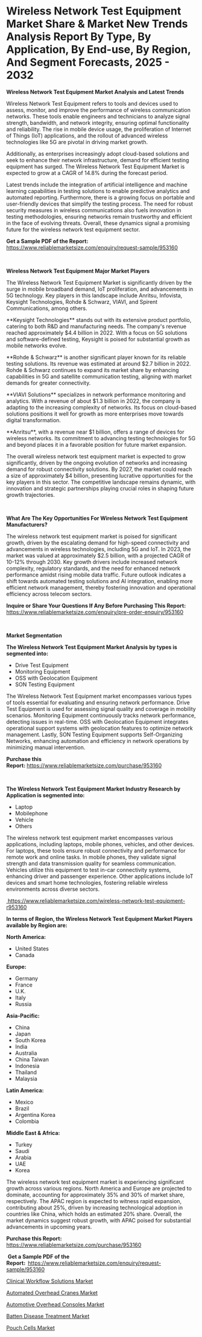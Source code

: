 <p><h1>Wireless Network Test Equipment Market Share & Market New Trends Analysis Report By Type, By Application, By End-use, By Region, And Segment Forecasts, 2025 - 2032</h1></p><p><strong>Wireless Network Test Equipment Market Analysis and Latest Trends</strong></p>
<p><p>Wireless Network Test Equipment refers to tools and devices used to assess, monitor, and improve the performance of wireless communication networks. These tools enable engineers and technicians to analyze signal strength, bandwidth, and network integrity, ensuring optimal functionality and reliability. The rise in mobile device usage, the proliferation of Internet of Things (IoT) applications, and the rollout of advanced wireless technologies like 5G are pivotal in driving market growth. </p><p>Additionally, as enterprises increasingly adopt cloud-based solutions and seek to enhance their network infrastructure, demand for efficient testing equipment has surged. The Wireless Network Test Equipment Market is expected to grow at a CAGR of 14.8% during the forecast period. </p><p>Latest trends include the integration of artificial intelligence and machine learning capabilities in testing solutions to enable predictive analytics and automated reporting. Furthermore, there is a growing focus on portable and user-friendly devices that simplify the testing process. The need for robust security measures in wireless communications also fuels innovation in testing methodologies, ensuring networks remain trustworthy and efficient in the face of evolving threats. Overall, these dynamics signal a promising future for the wireless network test equipment sector.</p></p>
<p><strong>Get a Sample PDF of the Report:&nbsp;</strong> <a href="https://www.reliablemarketsize.com/enquiry/request-sample/953160?utm_campaign=1131&utm_medium=2&utm_source=Github&utm_content=ia&utm_term=06032025&utm_id=wireless-network-test-equipment">https://www.reliablemarketsize.com/enquiry/request-sample/953160</a></p>
<p>&nbsp;</p>
<p><strong>Wireless Network Test Equipment Major Market Players</strong></p>
<p><p>The Wireless Network Test Equipment Market is significantly driven by the surge in mobile broadband demand, IoT proliferation, and advancements in 5G technology. Key players in this landscape include Anritsu, Infovista, Keysight Technologies, Rohde & Schwarz, VIAVI, and Spirent Communications, among others.</p><p>**Keysight Technologies** stands out with its extensive product portfolio, catering to both R&D and manufacturing needs. The company's revenue reached approximately $4.4 billion in 2022. With a focus on 5G solutions and software-defined testing, Keysight is poised for substantial growth as mobile networks evolve.</p><p>**Rohde & Schwarz** is another significant player known for its reliable testing solutions. Its revenue was estimated at around $2.7 billion in 2022. Rohde & Schwarz continues to expand its market share by enhancing capabilities in 5G and satellite communication testing, aligning with market demands for greater connectivity.</p><p>**VIAVI Solutions** specializes in network performance monitoring and analytics. With a revenue of about $1.3 billion in 2022, the company is adapting to the increasing complexity of networks. Its focus on cloud-based solutions positions it well for growth as more enterprises move towards digital transformation.</p><p>**Anritsu**, with a revenue near $1 billion, offers a range of devices for wireless networks. Its commitment to advancing testing technologies for 5G and beyond places it in a favorable position for future market expansion.</p><p>The overall wireless network test equipment market is expected to grow significantly, driven by the ongoing evolution of networks and increasing demand for robust connectivity solutions. By 2027, the market could reach a size of approximately $4 billion, presenting lucrative opportunities for the key players in this sector. The competitive landscape remains dynamic, with innovation and strategic partnerships playing crucial roles in shaping future growth trajectories.</p></p>
<p>&nbsp;</p>
<p><strong>What Are The Key Opportunities For Wireless Network Test Equipment Manufacturers?</strong></p>
<p><p>The wireless network test equipment market is poised for significant growth, driven by the escalating demand for high-speed connectivity and advancements in wireless technologies, including 5G and IoT. In 2023, the market was valued at approximately $2.5 billion, with a projected CAGR of 10-12% through 2030. Key growth drivers include increased network complexity, regulatory standards, and the need for enhanced network performance amidst rising mobile data traffic. Future outlook indicates a shift towards automated testing solutions and AI integration, enabling more efficient network management, thereby fostering innovation and operational efficiency across telecom sectors.</p></p>
<p><strong>Inquire or Share Your Questions If Any Before Purchasing This Report:</strong> <a href="https://www.reliablemarketsize.com/enquiry/pre-order-enquiry/953160?utm_campaign=1131&utm_medium=2&utm_source=Github&utm_content=ia&utm_term=06032025&utm_id=wireless-network-test-equipment">https://www.reliablemarketsize.com/enquiry/pre-order-enquiry/953160</a></p>
<p>&nbsp;</p>
<p><strong>Market Segmentation</strong></p>
<p><strong>The Wireless Network Test Equipment Market Analysis by types is segmented into:</strong></p>
<p><ul><li>Drive Test Equipment</li><li>Monitoring Equipment</li><li>OSS with Geolocation Equipment</li><li>SON Testing Equipment</li></ul></p>
<p><p>The Wireless Network Test Equipment market encompasses various types of tools essential for evaluating and ensuring network performance. Drive Test Equipment is used for assessing signal quality and coverage in mobility scenarios. Monitoring Equipment continuously tracks network performance, detecting issues in real-time. OSS with Geolocation Equipment integrates operational support systems with geolocation features to optimize network management. Lastly, SON Testing Equipment supports Self-Organizing Networks, enhancing automation and efficiency in network operations by minimizing manual intervention.</p></p>
<p><strong>Purchase this Report:&nbsp;</strong><a href="https://www.reliablemarketsize.com/purchase/953160?utm_campaign=1131&utm_medium=2&utm_source=Github&utm_content=ia&utm_term=06032025&utm_id=wireless-network-test-equipment">https://www.reliablemarketsize.com/purchase/953160</a></p>
<p>&nbsp;</p>
<p><strong>The Wireless Network Test Equipment Market Industry Research by Application is segmented into:</strong></p>
<p><ul><li>Laptop</li><li>Mobilephone</li><li>Vehicle</li><li>Others</li></ul></p>
<p><p>The wireless network test equipment market encompasses various applications, including laptops, mobile phones, vehicles, and other devices. For laptops, these tools ensure robust connectivity and performance for remote work and online tasks. In mobile phones, they validate signal strength and data transmission quality for seamless communication. Vehicles utilize this equipment to test in-car connectivity systems, enhancing driver and passenger experience. Other applications include IoT devices and smart home technologies, fostering reliable wireless environments across diverse sectors.</p></p>
<p><a href="https://www.reliablemarketsize.com/wireless-network-test-equipment-r953160?utm_campaign=1131&utm_medium=2&utm_source=Github&utm_content=ia&utm_term=06032025&utm_id=wireless-network-test-equipment">&nbsp;https://www.reliablemarketsize.com/wireless-network-test-equipment-r953160</a></p>
<p><strong>In terms of Region, the Wireless Network Test Equipment Market Players available by Region are:</strong></p>
<p>
    <p> <strong> North America: </strong>
        <ul>
            <li>United States</li>
            <li>Canada</li>
        </ul>
        </p> 
    <p> <strong> Europe: </strong>
        <ul>
            <li>Germany</li>
            <li>France</li>
            <li>U.K.</li>
            <li>Italy</li>
            <li>Russia</li>
        </ul>
        </p> 
    <p> <strong> Asia-Pacific: </strong>
        <ul>
            <li>China</li>
            <li>Japan</li>
            <li>South Korea</li>
            <li>India</li>
            <li>Australia</li>
            <li>China Taiwan</li>
            <li>Indonesia</li>
            <li>Thailand</li>
            <li>Malaysia</li>
        </ul>
        </p> 
    <p> <strong> Latin America: </strong>
        <ul>
            <li>Mexico</li>
            <li>Brazil</li>
            <li>Argentina Korea</li>
            <li>Colombia</li>
        </ul>
        </p> 
    <p> <strong> Middle East & Africa: </strong>
        <ul>
            <li>Turkey</li>
            <li>Saudi</li>
            <li>Arabia</li>
            <li>UAE</li>
            <li>Korea</li>
        </ul>
    </p>
    </p>
<p><p>The wireless network test equipment market is experiencing significant growth across various regions. North America and Europe are projected to dominate, accounting for approximately 35% and 30% of market share, respectively. The APAC region is expected to witness rapid expansion, contributing about 25%, driven by increasing technological adoption in countries like China, which holds an estimated 20% share. Overall, the market dynamics suggest robust growth, with APAC poised for substantial advancements in upcoming years.</p></p>
<p><strong>Purchase this Report: </strong><a href="https://www.reliablemarketsize.com/purchase/953160?utm_campaign=1131&utm_medium=2&utm_source=Github&utm_content=ia&utm_term=06032025&utm_id=wireless-network-test-equipment">https://www.reliablemarketsize.com/purchase/953160</a></p>
<p>&nbsp;<strong>Get a Sample PDF of the Report:&nbsp;&nbsp;</strong><a href="https://www.reliablemarketsize.com/enquiry/request-sample/953160?utm_campaign=1131&utm_medium=2&utm_source=Github&utm_content=ia&utm_term=06032025&utm_id=wireless-network-test-equipment">https://www.reliablemarketsize.com/enquiry/request-sample/953160</a></p>
<p><strong></strong></p>
<p><p><a href="https://github.com/wilzeryammy/Market-Research-Report-List-1/blob/main/clinical-workflow-solutions-market.md?utm_campaign=1131&utm_medium=2&utm_source=Github&utm_content=ia&utm_term=06032025&utm_id=wireless-network-test-equipment">Clinical Workflow Solutions Market</a></p><p><a href="https://github.com/firdwsermald/Market-Research-Report-List-1/blob/main/automated-overhead-cranes-market.md?utm_campaign=1131&utm_medium=2&utm_source=Github&utm_content=ia&utm_term=06032025&utm_id=wireless-network-test-equipment">Automated Overhead Cranes Market</a></p><p><a href="https://github.com/winjelequegt/Market-Research-Report-List-1/blob/main/automotive-overhead-consoles-market.md?utm_campaign=1131&utm_medium=2&utm_source=Github&utm_content=ia&utm_term=06032025&utm_id=wireless-network-test-equipment">Automotive Overhead Consoles Market</a></p><p><a href="https://github.com/CliffMedina6/Market-Research-Report-List-7/blob/main/batten-disease-treatment-market.md?utm_campaign=1131&utm_medium=2&utm_source=Github&utm_content=ia&utm_term=06032025&utm_id=wireless-network-test-equipment">Batten Disease Treatment Market</a></p><p><a href="https://github.com/fontshatintj/Market-Research-Report-List-1/blob/main/pouch-cells-market.md?utm_campaign=1131&utm_medium=2&utm_source=Github&utm_content=ia&utm_term=06032025&utm_id=wireless-network-test-equipment">Pouch Cells Market</a></p></p>